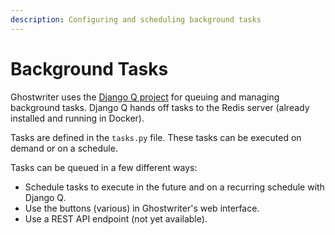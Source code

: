 ```yaml
---
description: Configuring and scheduling background tasks
---
```


# Background Tasks

Ghostwriter uses the [Django Q project](https://django-q.readthedocs.io/en/latest/) for queuing and managing background tasks. Django Q hands off tasks to the Redis server \(already installed and running in Docker\).

Tasks are defined in the `tasks.py` file. These tasks can be executed on demand or on a schedule.

Tasks can be queued in a few different ways:

* Schedule tasks to execute in the future and on a recurring schedule with Django Q.
* Use the buttons \(various\) in Ghostwriter's web interface.
* Use a REST API endpoint \(not yet available\).

